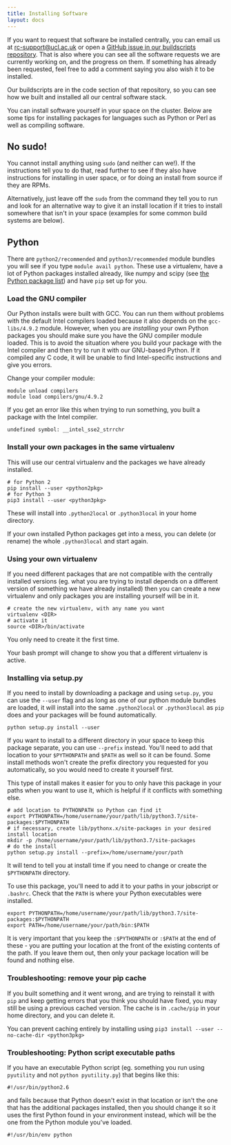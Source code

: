 ```yaml
---
title: Installing Software
layout: docs
---
```


If you want to request that software be installed centrally, you can email us at 
rc-support@ucl.ac.uk or open a [GitHub issue in our buildscripts repository](https://github.com/UCL-RITS/rcps-buildscripts/issues). 
That is also where you can see all the software requests we are currently working on, 
and the progress on them. If something has already been requested, feel free to add a 
comment saying you also wish it to be installed. 

Our buildscripts are in the code section of that repository, so you can see how we 
built and installed all our central software stack.

You can install software yourself in your space on the cluster. Below are some tips for 
installing packages for languages such as Python or Perl as well as compiling software.

## No sudo!

You cannot install anything using `sudo` (and neither can we!). If the instructions tell you to do that, read further to see if they also have instructions for installing in user space, or for doing an install from source if they are RPMs.

Alternatively, just leave off the `sudo` from the command they tell you to run and look for an alternative way to give it an install location if it tries to install somewhere that isn't in your space (examples for some common build systems are below).


## Python

There are `python2/recommended` and `python3/recommended` module bundles you will see if you type 
`module avail python`. These use a virtualenv, have a lot of Python packages installed already, 
like numpy and scipy (see [the Python package list](../Installed_Software_Lists/python-packages.md)) 
and have `pip` set up for you.

### Load the GNU compiler

Our Python installs were built with GCC. You can run them without problems with the default Intel
compilers loaded because it also depends on the `gcc-libs/4.9.2` module. However, when you are 
*installing* your own Python packages you should make sure you have the GNU compiler module loaded.
This is to avoid the situation where you build your package with the Intel compiler and then try to
run it with our GNU-based Python. If it compiled any C code, it will be unable to find Intel-specific
instructions and give you errors.

Change your compiler module:
```
module unload compilers
module load compilers/gnu/4.9.2
```

If you get an error like this when trying to run something, you built a package with the Intel compiler.
```
undefined symbol: __intel_sse2_strrchr
```

### Install your own packages in the same virtualenv

This will use our central virtualenv and the packages we have already installed.

```
# for Python 2
pip install --user <python2pkg>
# for Python 3
pip3 install --user <python3pkg>
```
These will install into `.python2local` or `.python3local` in your home directory. 

If your own installed Python packages get into a mess, you can delete (or rename) the whole 
`.python3local` and start again.

### Using your own virtualenv

If you need different packages that are not compatible with the centrally installed versions (eg. 
what you are trying to install depends on a different version of something we have already installed)
then you can create a new virtualenv and only packages you are installing yourself will be in it.
```
# create the new virtualenv, with any name you want
virtualenv <DIR>
# activate it
source <DIR>/bin/activate
```
You only need to create it the first time.

Your bash prompt will change to show you that a different virtualenv is active.

### Installing via setup.py

If you need to install by downloading a package and using `setup.py`, you can use the `--user` 
flag and as long as one of our python module bundles are loaded, it will install into the same 
`.python2local` or `.python3local` as `pip` does and your packages will be found automatically.
```
python setup.py install --user
```

If you want to install to a different directory in your space to keep this package separate,
you can use `--prefix` instead. You'll need to add that location to your `$PYTHONPATH` and `$PATH`
as well so it can be found. Some install methods won't create the prefix directory you requested
for you automatically, so you would need to create it yourself first.

This type of install makes it easier for you to only have this package in your paths when you
want to use it, which is helpful if it conflicts with something else.
```
# add location to PYTHONPATH so Python can find it
export PYTHONPATH=/home/username/your/path/lib/python3.7/site-packages:$PYTHONPATH
# if necessary, create lib/pythonx.x/site-packages in your desired install location
mkdir -p /home/username/your/path/lib/python3.7/site-packages
# do the install
python setup.py install --prefix=/home/username/your/path
```
It will tend to tell you at install time if you need to change or create the `$PYTHONPATH` directory.

To use this package, you'll need to add it to your paths in your jobscript or `.bashrc`.
Check that the `PATH` is where your Python executables were installed.
```
export PYTHONPATH=/home/username/your/path/lib/python3.7/site-packages:$PYTHONPATH
export PATH=/home/username/your/path/bin:$PATH
```
It is very important that you keep the `:$PYTHONPATH` or `:$PATH` at the end of these - you
are putting your location at the front of the existing contents of the path. If you leave 
them out, then only your package location will be found and nothing else.


### Troubleshooting: remove your pip cache

If you built something and it went wrong, and are trying to reinstall it with `pip` and keep 
getting errors that you think you should have fixed, you may still be using a previous cached version. 
The cache is in `.cache/pip` in your home directory, and you can delete it.

You can prevent caching entirely by installing using `pip3 install --user --no-cache-dir <python3pkg>`

### Troubleshooting: Python script executable paths

If you have an executable Python script (eg. something you run using `pyutility` and not 
`python pyutility.py`) that begins like this: 
```
#!/usr/bin/python2.6
```
and fails because that Python doesn't exist in that location or isn't the one that has the 
additional packages installed, then you should change it so it uses the first Python found 
in your environment instead, which will be the one from the Python module you've loaded.
```
#!/usr/bin/env python
```



